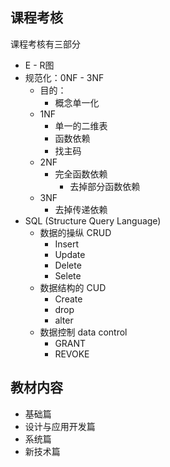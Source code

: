 
## 课程考核
课程考核有三部分
- E - R图
- 规范化：0NF - 3NF
	- 目的：
		- 概念单一化
	- 1NF
		- 单一的二维表
		- 函数依赖
		- 找主码
	- 2NF
		- 完全函数依赖
			- 去掉部分函数依赖
	- 3NF
		- 去掉传递依赖
- SQL (Structure Query Language)
	- 数据的操纵 CRUD
		- Insert
		- Update
		- Delete
		- Selete
	- 数据结构的 CUD
		- Create
		- drop
		- alter
	- 数据控制 data control
		- GRANT
		- REVOKE

## 教材内容
- 基础篇
- 设计与应用开发篇
- 系统篇
- 新技术篇
